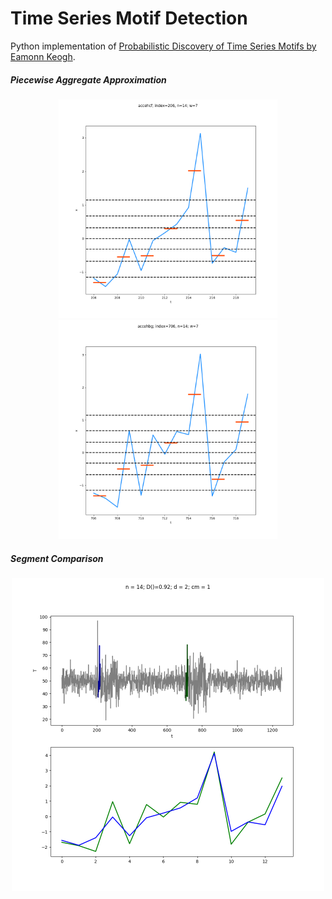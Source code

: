 # Time Series Motif Detection


Python implementation of [Probabilistic Discovery of Time Series Motifs by Eamonn Keogh](https://www.cc.gatech.edu/~isbell/reading/papers/p493-chiu.pdf).


##### Piecewise Aggregate Approximation 

<p align="center">
<img src="result_plots/test_window_206.png" width="350px"/>
<img src="result_plots/test_window_706.png" width="350px"/>
</p>

##### Segment Comparison 
<p align="center">
<img src="result_plots/comp_706_206.png" width="500px"/>
</p>
